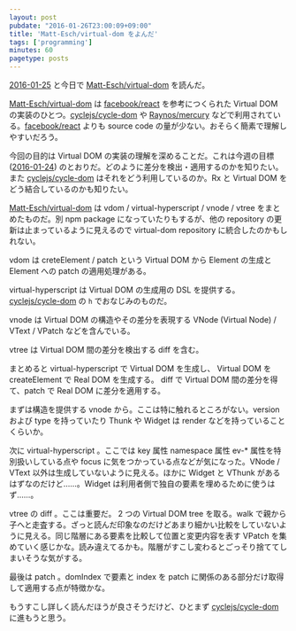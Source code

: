 ```yaml
---
layout: post
pubdate: "2016-01-26T23:00:09+09:00"
title: 'Matt-Esch/virtual-dom をよんだ'
tags: ['programming']
minutes: 60
pagetype: posts
---
```

[2016-01-25][] と今日で [Matt-Esch/virtual-dom][] を読んだ。

[Matt-Esch/virtual-dom][] は [facebook/react][] を参考につくられた Virtual DOM の実装のひとつ。[cyclejs/cycle-dom][] や [Raynos/mercury][] などで利用されている。[facebook/react][] よりも source code の量が少ない。おそらく簡素で理解しやすいだろう。

今回の目的は Virtual DOM の実装の理解を深めることだ。これは今週の目標 ([2016-01-24][]) のとおりだ。どのように差分を検出・適用するのかを知りたい。また  [cyclejs/cycle-dom][] はそれをどう利用しているのか。Rx と Virtual DOM をどう結合しているのかも知りたい。

[Matt-Esch/virtual-dom][] は vdom / virtual-hyperscript / vnode / vtree をまとめたものだ。別 npm package になっていたりもするが、他の repository の更新は止まっているように見えるので virtual-dom repository に統合したのかもしれない。

vdom は creteElement / patch という Virtual DOM から Element の生成と Element への patch の適用処理がある。

virtual-hyperscript は Virtual DOM の生成用の DSL を提供する。[cyclejs/cycle-dom][] の `h` でおなじみのものだ。

vnode は Virtual DOM の構造やその差分を表現する VNode (Virtual Node) / VText / VPatch などを含んでいる。

vtree は Virtual DOM 間の差分を検出する diff を含む。

まとめると virtual-hyperscript で Virtual DOM を生成し、 Virtual DOM を createElement で Real DOM を生成する。 diff で Virtual DOM 間の差分を得て、patch で Real DOM に差分を適用する。

まずは構造を提供する vnode から。ここは特に触れるところがない。version および type を持っていたり Thunk や Widget は render などを持っていることくらいか。

次に virtual-hyperscript 。ここでは key 属性 namespace 属性 ev-* 属性を特別扱いしている点や focus に気をつかっている点などが気になった。VNode / VText 以外は生成していないように見える。ほかに Widget と VThunk があるはずなのだけど……。Widget は利用者側で独自の要素を埋めるために使うはず……。

vtree の diff 。ここは重要だ。 2 つの Virtual DOM tree を取る。walk で親から子へと走査する。ざっと読んだ印象なのだけどあまり細かい比較をしていないように見える。同じ階層にある要素を比較して位置と変更内容を表す VPatch を集めていく感じかな。読み違えてるかも。階層がすこし変わるとごっそり捨ててしまいそうな気がする。

最後は patch 。domIndex で要素と index を patch に関係のある部分だけ取得して適用する点が特徴かな。

もうすこし詳しく読んだほうが良さそうだけど、ひとまず [cyclejs/cycle-dom][] に進もうと思う。

[2016-01-24]: http://blog.bouzuya.net/2016/01/24/
[2016-01-25]: http://blog.bouzuya.net/2016/01/25/
[Matt-Esch/virtual-dom]: https://github.com/Matt-Esch/virtual-dom
[Raynos/mercury]: https://github.com/Raynos/mercury
[cyclejs/cycle-dom]: https://github.com/cyclejs/cycle-dom
[facebook/react]: https://github.com/facebook/react
